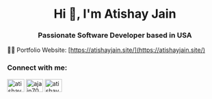 <h1 align="center">Hi 👋, I'm Atishay Jain</h1>
<h3 align="center">Passionate Software Developer based in USA</h3>

👨‍💻 Portfolio Website: [https://atishayjain.site/](https://atishayjain.site/)

<h3 align="left">Connect with me:</h3>
<p align="left">
<a href="https://linkedin.com/in/atishay23/" target="blank"><img align="center" src="https://raw.githubusercontent.com/rahuldkjain/github-profile-readme-generator/master/src/images/icons/Social/linked-in-alt.svg" alt="atishay23/" height="30" width="40" /></a>
<a href="https://www.leetcode.com/ajain70" target="blank"><img align="center" src="https://raw.githubusercontent.com/rahuldkjain/github-profile-readme-generator/master/src/images/icons/Social/leet-code.svg" alt="ajain70" height="30" width="40" /></a>
<a href="https://twitter.com/atishay23" target="blank"><img align="center" src="https://raw.githubusercontent.com/rahuldkjain/github-profile-readme-generator/master/src/images/icons/Social/twitter.svg" alt="atishay23" height="30" width="40" /></a>
</p>
